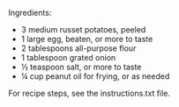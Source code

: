 Ingredients:

- 3 medium russet potatoes, peeled
- 1 large egg, beaten, or more to taste
- 2 tablespoons all-purpose flour
- 1 tablespoon grated onion
- ½ teaspoon salt, or more to taste
- ¼ cup peanut oil for frying, or as needed

For recipe steps, see the instructions.txt file.
